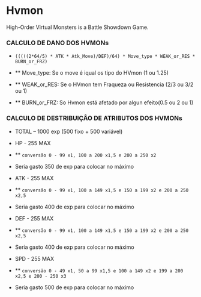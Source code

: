 # Hvmon
High-Order Virtual Monsters is a Battle Showdown Game.


###  CALCULO DE DANO DOS HVMONs

* ```(((((2*64/5) * ATK * Atk_Move)/DEF)/64) * Move_type * WEAK_or_RES * BURN_or_FRZ)```
                                                      
*   ** Move_type: Se o move é iqual os tipo do HVmon (1 ou 1.25) 
*   ** WEAK_or_RES: Se o HVmon tem Fraqueza ou Resistencia (2/3 ou 3/2 ou 1)
*   ** BURN_or_FRZ: So Hvmon está afetado por algun efeito(0.5 ou 2 ou 1)

### CALCULO DE DESTRIBUIÇÂO DE ATRIBUTOS DOS HVMONs

* TOTAL – 1000 exp (500 fixo  + 500 variável)

* HP - 255 MAX 
*   ** ```conversão 0 - 99 x1, 100 a 200 x1,5 e 200 a 250 x2```
*    Seria gasto 350 de exp para colocar no máximo
* ATK - 255 MAX 
*   ** ```conversão 0 - 99 x1, 100 a 149 x1,5 e 150 a 199 x2 e 200 a 250 x2,5```
*    Seria gasto 400 de exp para colocar no máximo
* DEF - 255 MAX 
*   ** ```conversão 0 - 99 x1, 100 a 149 x1,5 e 150 a 199 x2 e 200 a 250 x2,5```
*    Seria gasto 400 de exp para colocar no máximo
* SPD - 255 MAX 
*   ** ```conversão 0 - 49 x1, 50 a 99 x1,5 e 100 a 149 x2 e 199 a 200 x2,5 e 200 - 250 x3 ```
*    Seria gasto 500 de exp para colocar no máximo